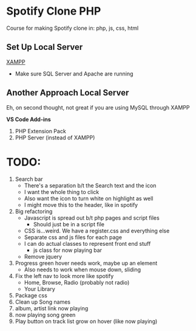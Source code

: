# Spotify Clone PHP

Course for making Spotify clone in: php, js, css, html

## Set Up Local Server

[XAMPP](https://www.apachefriends.org/index.html)

- Make sure SQL Server and Apache are running

## Another Approach Local Server

Eh, on second thought, not great if you are using MySQL through XAMPP

**VS Code Add-ins**

1. PHP Extension Pack
1. PHP Server (instead of XAMPP)

# TODO:

1. Search bar
   - There's a separation b/t the Search text and the icon
   - I want the whole thing to click
   - Also want the icon to turn white on highlight as well
   - I might move this to the header, like in spotify
1. Big refactoring
   - Javascript is spread out b/t php pages and script files
     - Should just be in a script file
   - CSS is...weird. We have a register.css and everything else
   - Separate css and js files for each page
   - I can do actual classes to represent front end stuff
     - js class for now playing bar
   - Remove jquery
1. Progress green hover needs work, maybe up an element
   - Also needs to work when mouse down, sliding
1. Fix the left nav to look more like spotify
   - Home, Browse, Radio (probably not radio)
   - Your Library
1. Package css
1. Clean up Song names
1. album, artist link now playing
1. now playing song green
1. Play button on track list grow on hover (like now playing)

